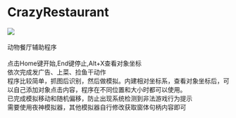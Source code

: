 # CrazyRestaurant
![](https://github.com/chen365409389/CrazyRestaurant/blob/master/Img/img.gif)<br><br>
动物餐厅辅助程序<br><br>
点击Home键开始,End键停止,Alt+X查看对象坐标<br>
依次完成发广告、上菜、捡鱼干动作<br>
程序比较简单，抓图后识别，然后做模拟。内建相对坐标系，查看对象坐标后，可以自己添加对象点击内容，程序在不同位置和大小时都可以使用。<br>
已完成模拟移动和随机偏移，防止出现系统检测到非法游戏行为提示<br>
需要使用夜神模拟器，其他模拟器自行修改获取窗体句柄内容即可<br>
